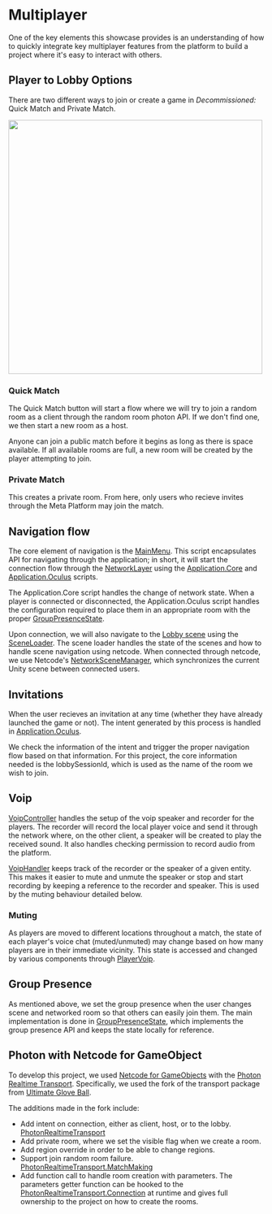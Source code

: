 # Multiplayer
One of the key elements this showcase provides is an understanding of how to quickly integrate key multiplayer features from the platform to build a project where it's easy to interact with others.

## Player to Lobby Options
There are two different ways to join or create a game in <i>Decommissioned:</i> Quick Match and Private Match.

<div><img src="./Media/MainMenuArcade.png" width="500"></div>

### Quick Match
The Quick Match button will start a flow where we will try to join a random room as a client through the random room photon API. If we don't find one, we then start a new room as a host.

Anyone can join a public match before it begins as long as there is space available. If all available rooms are full, a new room will be created by the player attempting to join.

### Private Match
This creates a private room. From here, only users who recieve invites through the Meta Platform may join the match.

## Navigation flow
The core element of navigation is the [MainMenu](../Assets/Decommissioned/Scripts/App/MainMenu.cs). This script encapsulates API for navigating through the application; in short, it will start the connection flow through the [NetworkLayer](../Packages/com.meta.multiplayer.netcode-photon/Networking/NetworkLayer.cs) using the [Application.Core](../Assets/Decommissioned/Scripts/App/Application.Core.cs) and [Application.Oculus](../Assets/Decommissioned/Scripts/App/Application.Oculus.cs) scripts.

The Application.Core script handles the change of network state. When a player is connected or disconnected, the Application.Oculus script handles the configuration required to place them in an appropriate room with the proper [GroupPresenceState](../Packages/com.meta.multiplayer.netcode-photon/Core/GroupPresenceState.cs).

Upon connection, we will also navigate to the [Lobby scene](../Assets/Decommissioned/Scenes/Lobby.unity) using the [SceneLoader](../Packages/com.meta.multiplayer.netcode-photon/Core/SceneLoader.cs). The scene loader handles the state of the scenes and how to handle scene navigation using netcode. When connected through netcode, we use Netcode's [NetworkSceneManager](../Packages/com.unity.netcode.gameobjects/Runtime/SceneManagement/NetworkSceneManager.cs), which synchronizes the current Unity scene between connected users.

## Invitations
When the user recieves an invitation at any time (whether they have already launched the game or not). The intent generated by this process is handled in [Application.Oculus](../Assets/Decommissioned/Scripts/App/Application.Oculus.cs).

We check the information of the intent and trigger the proper navigation flow based on that information. For this project, the core information needed is the lobbySessionId, which is used as the name of the room we wish to join.

## Voip
[VoipController](../Packages/com.meta.multiplayer.netcode-photon/Core/VoipController.cs) handles the setup of the voip speaker and recorder for the players. The recorder will record the local player voice and send it through the network where, on the other client, a speaker will be created to play the received sound. It also handles checking permission to record audio from the platform.  

[VoipHandler](../Packages/com.meta.multiplayer.netcode-photon/Core/VoipHandler.cs) keeps track of the recorder or the speaker of a given entity. This makes it easier to mute and unmute the speaker or stop and start recording by keeping a reference to the recorder and speaker. This is used by the muting behaviour detailed below.

### Muting
As players are moved to different locations throughout a match, the state of each player's voice chat (muted/unmuted) may change based on how many players are in their immediate vicinity. This state is accessed and changed by various components through [PlayerVoip](../Assets/Decommissioned/Scripts/Player/PlayerVoip.cs).

## Group Presence
As mentioned above, we set the group presence when the user changes scene and networked room so that others can easily join them. The main implementation is done in [GroupPresenceState](../Packages/com.meta.multiplayer.netcode-photon/Core/GroupPresenceState.cs), which implements the group presence API
and keeps the state locally for reference.

## Photon with Netcode for GameObject
To develop this project, we used [Netcode for GameObjects](https://github.com/Unity-Technologies/com.unity.netcode.gameobjects) with the [Photon Realtime Transport](https://github.com/Unity-Technologies/multiplayer-community-contributions/tree/main/Transports/com.community.netcode.transport.photon-realtime). Specifically, we used the fork of the transport package from [Ultimate Glove Ball](https://github.com/oculus-samples/Unity-UltimateGloveBall/tree/main/Packages/com.community.netcode.transport.photon-realtime%40b28923aa5d).

The additions made in the fork include:

* Add intent on connection, either as client, host, or to the lobby. [PhotonRealtimeTransport](https://github.com/oculus-samples/Unity-UltimateGloveBall/tree/main/Packages/com.community.netcode.transport.photon-realtime%40b28923aa5d/Runtime/PhotonRealtimeTransport.cs)
* Add private room, where we set the visible flag when we create a room.
* Add region override in order to be able to change regions.
* Support join random room failure. [PhotonRealtimeTransport.MatchMaking](https://github.com/oculus-samples/Unity-UltimateGloveBall/tree/main/Packages/com.community.netcode.transport.photon-realtime%40b28923aa5d/Runtime/PhotonRealtimeTransport.Matchmaking.cs)
* Add function call to handle room creation with parameters. The parameters getter function can be hooked to the [PhotonRealtimeTransport.Connection](https://github.com/oculus-samples/Unity-UltimateGloveBall/tree/main/Packages/com.community.netcode.transport.photon-realtime%40b28923aa5d/Runtime/PhotonRealtimeTransport.Connection.cs) at runtime and gives full ownership to the project on how to create the rooms.
